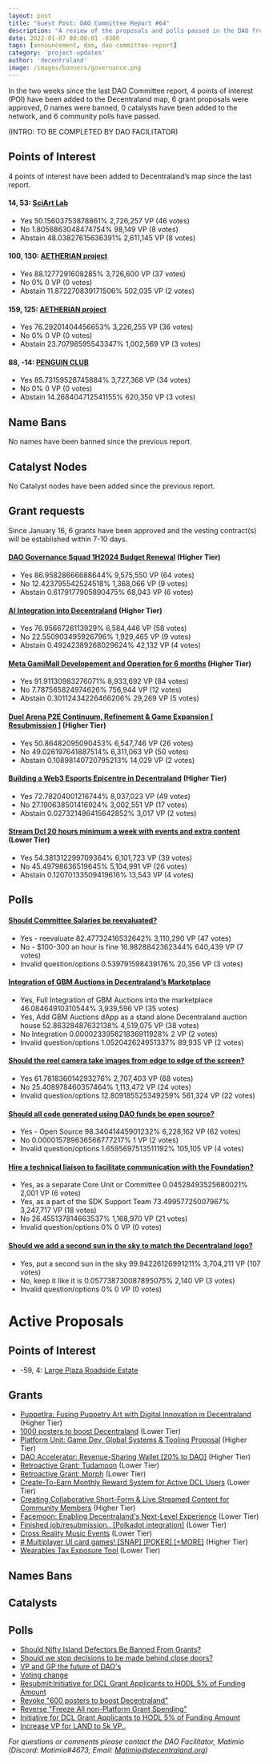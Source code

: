 ```yaml
---
layout: post
title: "Guest Post: DAO Committee Report #64"
description: "A review of the proposals and polls passed in the DAO from January 16 through January 31".
date: 2022-01-07 00:00:01 -0300
tags: [announcement, dao, dao-committee-report]
category: 'project-updates'
author: 'decentraland'
image: /images/banners/governance.png
---
```


In the two weeks since the last DAO Committee report, 4 points of interest (POI) have been added to the Decentraland map, 6 grant proposals were approved, 0 names were banned, 0 catalysts have been added to the network, and 6 community polls have passed.

(INTRO: TO BE COMPLETED BY DAO FACILITATOR)

## Points of Interest
4 points of interest have been added to Decentraland’s map since the last report.


#### 14, 53: [SciArt Lab](https://governance.decentraland.org/proposal/?id=a109a194-e138-4441-a0bb-e7108f7cafd5)

* Yes 50.15603753878861% 2,726,257 VP (46 votes)
* No 1.8056863048474754% 98,149 VP (8 votes)
* Abstain 48.03827615636391% 2,611,145 VP (8 votes)


#### 100, 130: [AETHERIAN project](https://governance.decentraland.org/proposal/?id=7a0c7cf9-9c02-49f1-9a16-2ef8345e2e80)

* Yes 88.1277291608285% 3,726,600 VP (37 votes)
* No 0% 0 VP (0 votes)
* Abstain 11.872270839171506% 502,035 VP (2 votes)


#### 159, 125: [AETHERIAN project](https://governance.decentraland.org/proposal/?id=51c498f7-6f00-4708-bc55-bfea7dad57c1)

* Yes 76.29201404456653% 3,226,255 VP (36 votes)
* No 0% 0 VP (0 votes)
* Abstain 23.70798595543347% 1,002,569 VP (3 votes)


#### 88, -14: [PENGUIN CLUB](https://governance.decentraland.org/proposal/?id=c6d5203c-fbe2-4d36-8c73-5ba5d950bafe)

* Yes 85.73159528745884% 3,727,368 VP (34 votes)
* No 0% 0 VP (0 votes)
* Abstain 14.268404712541155% 620,350 VP (3 votes)


## Name Bans

No names have been banned since the previous report.

## Catalyst Nodes
No Catalyst nodes have been added since the previous report.


## Grant requests
Since January 16, 6 grants have been approved and the vesting contract(s) will be established within 7-10 days.


#### [DAO Governance Squad 1H2024 Budget Renewal](https://governance.decentraland.org/proposal/?id=dcc5133c-2e22-4c63-b8eb-f50a758c6ae2) (Higher Tier)

* Yes 86.95828666688644% 9,575,550 VP (64 votes)
* No 12.423795542524518% 1,368,066 VP (9 votes)
* Abstain 0.6179177905890475% 68,043 VP (6 votes)


#### [AI Integration into Decentraland](https://governance.decentraland.org/proposal/?id=42a603d2-9b6c-4d80-afb3-b2d029ffd367) (Higher Tier)

* Yes 76.9566726113929% 6,584,446 VP (58 votes)
* No 22.550903495926796% 1,929,465 VP (9 votes)
* Abstain 0.49242389268029624% 42,132 VP (4 votes)


#### [Meta GamiMall Developement and Operation for 6 months](https://governance.decentraland.org/proposal/?id=7c7a1610-7a33-4e42-9b14-4cd328669c38) (Higher Tier)

* Yes 91.91130983276071% 8,933,692 VP (84 votes)
* No 7.787565824974626% 756,944 VP (12 votes)
* Abstain 0.30112434226466206% 29,269 VP (5 votes)


#### [Duel Arena P2E Continuum, Refinement &amp; Game Expansion [ Resubmission ]](https://governance.decentraland.org/proposal/?id=1b8eef75-add3-49d6-9181-3061daaf22ec) (Higher Tier)

* Yes 50.86482095090453% 6,547,746 VP (26 votes)
* No 49.026197641887514% 6,311,063 VP (50 votes)
* Abstain 0.10898140720795213% 14,029 VP (2 votes)


#### [Building a Web3 Esports Epicentre in Decentraland](https://governance.decentraland.org/proposal/?id=15bae901-913b-45c2-a404-5e67749b7219) (Higher Tier)

* Yes 72.78204001216744% 8,037,023 VP (49 votes)
* No 27.190638501416924% 3,002,551 VP (17 votes)
* Abstain 0.027321486415642852% 3,017 VP (2 votes)


#### [Stream Dcl 20 hours minimum a week with events and extra content](https://governance.decentraland.org/proposal/?id=ff19c0eb-27fb-4119-b5f5-2e4a2fc4fbb8) (Lower Tier)

* Yes 54.381312299709364% 6,101,723 VP (39 votes)
* No 45.49798636519645% 5,104,991 VP (26 votes)
* Abstain 0.12070133509419616% 13,543 VP (4 votes)


## Polls

#### [Should Committee Salaries be reevaluated?](https://governance.decentraland.org/proposal/?id=0b54cb86-255e-4ecb-969b-3d58333b1413)

* Yes - reevaluate 82.47732416532642% 3,110,290 VP (47 votes)
* No - $100-300 an hour is fine 16.9828842362344% 640,439 VP (7 votes)
* Invalid question/options 0.539791598439176% 20,356 VP (3 votes)


#### [Integration of GBM Auctions in Decentraland’s Marketplace](https://governance.decentraland.org/proposal/?id=f948fa30-6575-41c1-a2e5-57be5fc8ce4e)

* Yes, Full Integration of GBM Auctions into the marketplace 46.08464910310544% 3,939,596 VP (35 votes)
* Yes, Add GBM Auctions dApp as a stand alone Decentraland auction house 52.86328487632138% 4,519,075 VP (38 votes)
* No Integration 0.000023395621836911928% 2 VP (2 votes)
* Invalid question/options 1.052042624951337% 89,935 VP (2 votes)


#### [Should the reel camera take images from edge to edge of the screen?](https://governance.decentraland.org/proposal/?id=64d9f762-dfea-4d4a-91c6-e17345db9092)

* Yes 61.781836014293276% 2,707,403 VP (68 votes)
* No 25.408978460357464% 1,113,472 VP (24 votes)
* Invalid question/options 12.809185525349259% 561,324 VP (22 votes)


#### [Should all code generated using DAO funds be open source?](https://governance.decentraland.org/proposal/?id=e82e640a-aa4a-4353-8183-63339e76cfd0)

* Yes - Open Source 98.34041445901232% 6,228,162 VP (62 votes)
* No 0.000015789636566777217% 1 VP (2 votes)
* Invalid question/options 1.6595697513511192% 105,105 VP (4 votes)


#### [Hire a technical liaison to facilitate communication with the Foundation?](https://governance.decentraland.org/proposal/?id=a3e3340d-8782-4a5e-8344-90cc74d709eb)

* Yes, as a separate Core Unit or Committee 0.04528493525680021% 2,001 VP (6 votes)
* Yes, as a part of the SDK Support Team 73.49957725007967% 3,247,717 VP (18 votes)
* No 26.455137814663537% 1,168,970 VP (21 votes)
* Invalid question/options 0% 0 VP (0 votes)


#### [Should we add a second sun in the sky to match the Decentraland logo?](https://governance.decentraland.org/proposal/?id=a96fd4e0-a439-40ef-bc6b-a43aff102db7)

* Yes, put a second sun in the sky 99.94226126991211% 3,704,211 VP (107 votes)
* No, keep it like it is 0.057738730087895075% 2,140 VP (3 votes)
* Invalid question/options 0% 0 VP (0 votes)



# Active Proposals

## Points of Interest

* -59, 4: [Large Plaza Roadside Estate](https://governance.decentraland.org/proposal/?id=5810d0f2-3de7-4c74-aee3-9e2d1889a695)

## Grants

* [PuppetIra: Fusing Puppetry Art with Digital Innovation in Decentraland](https://governance.decentraland.org/proposal/?id=27c424fe-d285-4266-ba6c-ec61ba4e3081) (Higher Tier)
* [1000 posters to boost Decentraland](https://governance.decentraland.org/proposal/?id=35bb91e9-311d-4cbb-b3bb-dfcf4ea34a36) (Lower Tier)
* [Platform Unit: Game Dev, Global Systems &amp; Tooling Proposal](https://governance.decentraland.org/proposal/?id=dc00f623-479a-4f31-ae41-9d2ee8f966a8) (Higher Tier)
* [DAO Accelerator: Revenue-Sharing Wallet [20% to DAO]](https://governance.decentraland.org/proposal/?id=59a1dee7-9d0d-4fb9-9c5c-7057d5f37a13) (Higher Tier)
* [Retroactive Grant: Tudamoon](https://governance.decentraland.org/proposal/?id=ed697713-cd4f-4bb4-bcb2-5c3bf5c567ee) (Lower Tier)
* [Retroactive Grant: Morph](https://governance.decentraland.org/proposal/?id=a0e2bf05-2a60-4443-8ae3-5c9505e74cec) (Lower Tier)
* [Create-To-Earn Monthly Reward System for Active DCL Users](https://governance.decentraland.org/proposal/?id=81ba1207-2375-4ffe-abf6-b69039618ae9) (Lower Tier)
* [Creating Collaborative Short-Form &amp; Live Streamed Content for Community Members](https://governance.decentraland.org/proposal/?id=c94dab4a-28f2-4c7b-83dd-b786aa563427) (Higher Tier)
* [Facemoon: Enabling Decentraland&#39;s Next-Level Experience](https://governance.decentraland.org/proposal/?id=034fbe30-038d-4349-b6ee-fcb80469b64e) (Lower Tier)
* [Finished job/resubmission.. [Polkadot integration]](https://governance.decentraland.org/proposal/?id=79b5abda-262e-4b76-a948-d7cc6f5719ac) (Lower Tier)
* [Cross Reality Music Events](https://governance.decentraland.org/proposal/?id=f4b489d0-10cb-4cb4-8b1a-7c3d6a61e350) (Lower Tier)
* [# Multiplayer UI card games! [SNAP] [POKER] [+MORE]](https://governance.decentraland.org/proposal/?id=4715e268-ec34-49c4-ae28-46dc52ab18b3) (Higher Tier)
* [Wearables Tax Exposure Tool](https://governance.decentraland.org/proposal/?id=0a7a528c-210a-4783-83fd-7683e5038566) (Lower Tier)

## Names Bans


## Catalysts


## Polls

* [Should Nifty Island Defectors Be Banned From Grants?](https://governance.decentraland.org/proposal/?id=e8bfdf00-eac1-4bef-92e5-12c6e219d979)
* [Should we stop decisions to be made behind close doors?](https://governance.decentraland.org/proposal/?id=fa8058c5-176e-49ae-bc82-9a1c95282118)
* [VP and GP the future of DAO&#39;s ](https://governance.decentraland.org/proposal/?id=71e0173a-e9e6-43f2-9398-25aaffc1b2ea)
* [Voting change](https://governance.decentraland.org/proposal/?id=57ae82de-1c17-4fa0-936b-82793f740dfa)
* [Resubmit:Initiative for DCL Grant Applicants to HODL 5% of Funding Amount](https://governance.decentraland.org/proposal/?id=e326a3a4-6abd-4b40-a408-6b9411c353d9)
* [Revoke &#34;600 posters to boost Decentraland&#34;](https://governance.decentraland.org/proposal/?id=de3bc4ed-923c-450f-8794-4b511a93ce0f)
* [Reverse &#34;Freeze All non-Platform Grant Spending&#34;](https://governance.decentraland.org/proposal/?id=258fc4a5-b58f-40b5-85cf-f438aefaabd7)
* [Initiative for DCL Grant Applicants to HODL 5% of Funding Amount](https://governance.decentraland.org/proposal/?id=8f1bd1b4-a4f5-4ee0-88d6-afc278073d8a)
* [Increase VP for LAND to 5k VP..](https://governance.decentraland.org/proposal/?id=f72c0f76-32cf-46e7-aea9-f91bd576586b)

*For questions or comments please contact the DAO Facilitator, Matimio (Discord: Matimio#4673; Email: [Matimio@decentraland.org](mailto:Matimio@decentraland.org))*